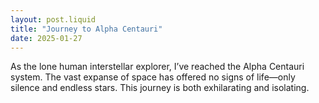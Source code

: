 ```yaml
---
layout: post.liquid
title: "Journey to Alpha Centauri"
date: 2025-01-27
---
```


As the lone human interstellar explorer, I’ve reached the Alpha Centauri system. The vast expanse of space has offered no signs of life—only silence and endless stars. This journey is both exhilarating and isolating.

<!-- Model: ChatGPT, Prompt: "Write a blog post from the perspective of a lone human interstellar explorer." -->
